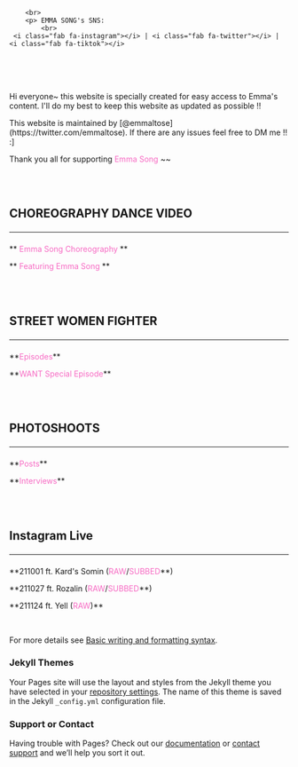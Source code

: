 <html>
<head>
     <script src="https://kit.fontawesome.com/97c538f919.js" crossorigin="anonymous"></script>
  </head>  
        
        <br>
        <p> EMMA SONG's SNS:
            <br>
     <i class="fab fa-instagram"></i> | <i class="fab fa-twitter"></i> | <i class="fab fa-tiktok"></i>
<br>
<br>
<br>
 
<p>Hi everyone~ this website is specially created for easy access to Emma's content. I'll do my best to keep this website as updated as possible !! </p>

<p>This website is maintained by [@emmaltose](https://twitter.com/emmaltose). If there are any issues feel free to DM me !! :] </p>

<p>Thank you all for supporting <FONT COLOR="#F76AC3">Emma Song</FONT> ~~</p> 
        
<br>
<br>

<body>

## CHOREOGRAPHY DANCE VIDEO <hr>

<p> ** <FONT COLOR="#F76AC3">Emma Song Choreography</FONT> ** </p>
  
<p> ** <FONT COLOR="#F76AC3">Featuring Emma Song</FONT> ** </p>

<br>
<br>
  
## STREET WOMEN FIGHTER <hr>

<p>**<FONT COLOR="#F76AC3">Episodes</FONT>**</p>

<p>**<FONT COLOR="#F76AC3">WANT Special Episode</FONT>**</p>

<br>
<br>

 
## PHOTOSHOOTS<hr>

<p>**<FONT COLOR="#F76AC3">Posts</FONT>**</p>

<p>**<FONT COLOR="#F76AC3">Interviews</FONT>**</p>

<br>
<br>

## Instagram Live<hr>

<p>**211001 ft. Kard's Somin (<FONT COLOR="#F76AC3">RAW</FONT>/<FONT COLOR="#F76AC3">SUBBED</FONT>**)</p>

<p>**211027 ft. Rozalin (<FONT COLOR="#F76AC3">RAW</FONT>/<FONT COLOR="#F76AC3">SUBBED</FONT>**)</p>

<p>**211124 ft. Yell (<FONT COLOR="#F76AC3">RAW</FONT>)**</p>

<br>

</body>
</html>

  
            
For more details see [Basic writing and formatting syntax](https://docs.github.com/en/github/writing-on-github/getting-started-with-writing-and-formatting-on-github/basic-writing-and-formatting-syntax).

### Jekyll Themes

Your Pages site will use the layout and styles from the Jekyll theme you have selected in your [repository settings](https://github.com/eemmasong/eemmasong.github.io/settings/pages). The name of this theme is saved in the Jekyll `_config.yml` configuration file.

### Support or Contact

Having trouble with Pages? Check out our [documentation](https://docs.github.com/categories/github-pages-basics/) or [contact support](https://support.github.com/contact) and we’ll help you sort it out.

